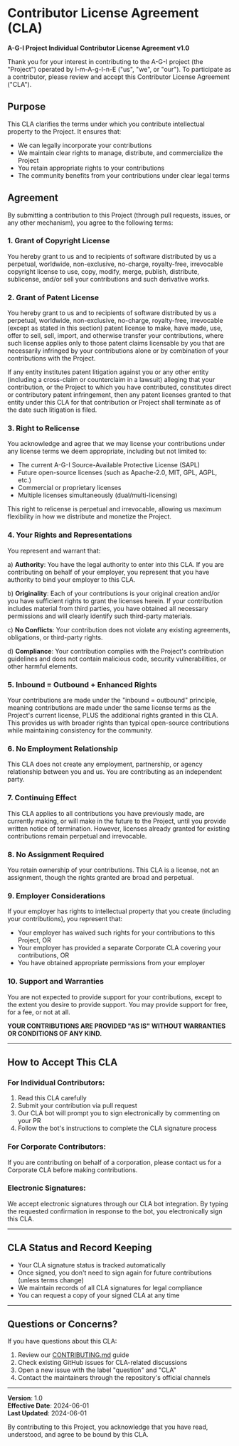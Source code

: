 # Contributor License Agreement (CLA)

**A-G-I Project Individual Contributor License Agreement v1.0**

Thank you for your interest in contributing to the A-G-I project (the "Project") operated by I-m-A-g-I-n-E ("us", "we", or "our"). To participate as a contributor, please review and accept this Contributor License Agreement ("CLA").

## Purpose

This CLA clarifies the terms under which you contribute intellectual property to the Project. It ensures that:
- We can legally incorporate your contributions
- We maintain clear rights to manage, distribute, and commercialize the Project
- You retain appropriate rights to your contributions
- The community benefits from your contributions under clear legal terms

## Agreement

By submitting a contribution to this Project (through pull requests, issues, or any other mechanism), you agree to the following terms:

### 1. Grant of Copyright License

You hereby grant to us and to recipients of software distributed by us a perpetual, worldwide, non-exclusive, no-charge, royalty-free, irrevocable copyright license to use, copy, modify, merge, publish, distribute, sublicense, and/or sell your contributions and such derivative works.

### 2. Grant of Patent License

You hereby grant to us and to recipients of software distributed by us a perpetual, worldwide, non-exclusive, no-charge, royalty-free, irrevocable (except as stated in this section) patent license to make, have made, use, offer to sell, sell, import, and otherwise transfer your contributions, where such license applies only to those patent claims licensable by you that are necessarily infringed by your contributions alone or by combination of your contributions with the Project.

If any entity institutes patent litigation against you or any other entity (including a cross-claim or counterclaim in a lawsuit) alleging that your contribution, or the Project to which you have contributed, constitutes direct or contributory patent infringement, then any patent licenses granted to that entity under this CLA for that contribution or Project shall terminate as of the date such litigation is filed.

### 3. Right to Relicense

You acknowledge and agree that we may license your contributions under any license terms we deem appropriate, including but not limited to:
- The current A-G-I Source-Available Protective License (SAPL)
- Future open-source licenses (such as Apache-2.0, MIT, GPL, AGPL, etc.)
- Commercial or proprietary licenses
- Multiple licenses simultaneously (dual/multi-licensing)

This right to relicense is perpetual and irrevocable, allowing us maximum flexibility in how we distribute and monetize the Project.

### 4. Your Rights and Representations

You represent and warrant that:

a) **Authority**: You have the legal authority to enter into this CLA. If you are contributing on behalf of your employer, you represent that you have authority to bind your employer to this CLA.

b) **Originality**: Each of your contributions is your original creation and/or you have sufficient rights to grant the licenses herein. If your contribution includes material from third parties, you have obtained all necessary permissions and will clearly identify such third-party materials.

c) **No Conflicts**: Your contribution does not violate any existing agreements, obligations, or third-party rights.

d) **Compliance**: Your contribution complies with the Project's contribution guidelines and does not contain malicious code, security vulnerabilities, or other harmful elements.

### 5. Inbound = Outbound + Enhanced Rights

Your contributions are made under the "inbound = outbound" principle, meaning contributions are made under the same license terms as the Project's current license, PLUS the additional rights granted in this CLA. This provides us with broader rights than typical open-source contributions while maintaining consistency for the community.

### 6. No Employment Relationship

This CLA does not create any employment, partnership, or agency relationship between you and us. You are contributing as an independent party.

### 7. Continuing Effect

This CLA applies to all contributions you have previously made, are currently making, or will make in the future to the Project, until you provide written notice of termination. However, licenses already granted for existing contributions remain perpetual and irrevocable.

### 8. No Assignment Required

You retain ownership of your contributions. This CLA is a license, not an assignment, though the rights granted are broad and perpetual.

### 9. Employer Considerations

If your employer has rights to intellectual property that you create (including your contributions), you represent that:
- Your employer has waived such rights for your contributions to this Project, OR
- Your employer has provided a separate Corporate CLA covering your contributions, OR
- You have obtained appropriate permissions from your employer

### 10. Support and Warranties

You are not expected to provide support for your contributions, except to the extent you desire to provide support. You may provide support for free, for a fee, or not at all.

**YOUR CONTRIBUTIONS ARE PROVIDED "AS IS" WITHOUT WARRANTIES OR CONDITIONS OF ANY KIND.**

---

## How to Accept This CLA

### For Individual Contributors:
1. Read this CLA carefully
2. Submit your contribution via pull request
3. Our CLA bot will prompt you to sign electronically by commenting on your PR
4. Follow the bot's instructions to complete the CLA signature process

### For Corporate Contributors:
If you are contributing on behalf of a corporation, please contact us for a Corporate CLA before making contributions.

### Electronic Signatures:
We accept electronic signatures through our CLA bot integration. By typing the requested confirmation in response to the bot, you electronically sign this CLA.

---

## CLA Status and Record Keeping

- Your CLA signature status is tracked automatically
- Once signed, you don't need to sign again for future contributions (unless terms change)
- We maintain records of all CLA signatures for legal compliance
- You can request a copy of your signed CLA at any time

---

## Questions or Concerns?

If you have questions about this CLA:
1. Review our [CONTRIBUTING.md](CONTRIBUTING.md) guide
2. Check existing GitHub issues for CLA-related discussions
3. Open a new issue with the label "question" and "CLA"
4. Contact the maintainers through the repository's official channels

---

**Version**: 1.0  
**Effective Date**: 2024-06-01  
**Last Updated**: 2024-06-01

By contributing to this Project, you acknowledge that you have read, understood, and agree to be bound by this CLA.